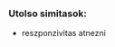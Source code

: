 
### Utolso simitasok:

- reszponzivitas atnezni


<!-- - privat terem kiemelni az elonyoknel (stilus) -->
<!-- - edzeshez felul kepek
- fa ikonok az edzes cardshoz (ismet varunk)
- BS felulirja a cimsor betumeretet 
- kepek mellett a szovegek rolam (varunk)
- az uj szemelyi edzes kollazs
- képek/all
-Csernak Nagy Adel vagyok dolt, kiemelt
- araknal fekete szovegß
- Rolam fo kepe
- etrend fo kepe
- vertical images on mobile (mainslide)
- terkep reszp
- fooldal kepek elhalvanyitani
- text info vagy text idk what kiemelni, reszponzivva tenni
- erdekel gomb, id, lekuldeni
- etrend felso szovegek nagy, narancssarga
- etrend betumeretek a sima kis szovegeknel
- kaja felul kepek -->
<!-- - tarhely -->
<!-- - receltek lefele nyil cserelni (emoji) -->
<!-- - etrend tablazat? -->
<!-- - privat studio reklam: Mondjuk gondolom a személyi edzés menüpont végén, ahol majd a térkepet is betennénk. Oda mindjárt írok még egy szöveget, és majd ott mint az étrendnél, ahol egymás után van kb 4 kép egy sorban, úgy kellene szerintem megjeleníteni a teremről is képeket, de ugy, hogy rákkattintva kinagyítsa nagyban -->
<!-- - az alsó instás, üzenj nekem szöveg nagyon jó, néhány javítás: ,,dobj egy e-mailt helyett ÍRJ egy emailt :), ,,ha PEDIG egy kis…..AKKOR kövess be…. -->
<!-- - edzeshez terkep -->
<!-- - a ,,miért jó szem.edzővel edzeni, szem.edzés menete, és  gerincfúkuszos edzés legyen jóval nagyobb betűméret, és a gerincfókuszos edzést cseréljük le ,,Core training-törzs és gerinc erősítés, mobilizálás” szövegre. -->
<!-- - a ,,páros gerincfókuszos edzés” szöveget emeljük ki vastagon, hogy jobban kitűnjön a többi szövegből! -->
<!-- - img carousel a kepeknek -->
<!-- - core training szoveg -->
<!-- - Ennél kérlek áttudnád írni majd, hogy ,,Személyre szabott" , ennyi legyen csak, nem kell a 100%-ban, és a % jelet letudnám cserélni egy ,,100" jelre vagy valami hasonlóra? (edzes cards) -->
<!-- -  email cimet beallitani -->
<!-- - minden kartya kapjon narancs keretet -->
<!-- - cards egy sorba a tobbivel
<!-- - resolve the font awesome issue -->
<!-- - menuk javitani -->
[//]: <comment>